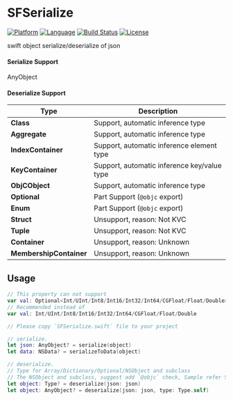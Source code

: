 # SFSerialize 
[![Platform](http://img.shields.io/badge/platform-ios-blue.svg?style=flat
)](https://developer.apple.com/iphone/index.action)
[![Language](http://img.shields.io/badge/language-swift-brightgreen.svg?style=flat
)](https://developer.apple.com/swift)
[![Build Status](https://travis-ci.org/sagesse-cn/swift-serialize.svg?branch=master)](https://travis-ci.org/sagesse-cn/swift-serialize)
[![License](http://img.shields.io/badge/license-MIT-lightgrey.svg?style=flat
)](http://mit-license.org)

swift object serialize/deserialize of json 

#### Serialize Support
AnyObject

#### Deserialize Support
Type | Description
---- | ---------
**Class**|Support, automatic inference type
**Aggregate**|Support, automatic inference type
**IndexContainer**|Support, automatic inference element type
**KeyContainer**|Support, automatic inference key/value type
**ObjCObject**|Support, automatic inference type
**Optional**|Part Support (`@objc` export)
**Enum**|Part Support (`@objc` export)
**Struct**|Unsupport, reason: Not KVC
**Tuple**|Unsupport, reason: Not KVC
**Container**|Unsupport, reason: Unknown
**MembershipContainer**|Unsupport, reason: Unknown

## Usage

```swift
// This property can not support
var val: Optional<Int/UInt/Int8/Int16/Int32/Int64/CGFloat/Float/Double>
// Recommended instead of
var val: Int/UInt/Int8/Int16/Int32/Int64/CGFloat/Float/Double
```

```swift
// Please copy `SFSerialize.swift` file to your project

// serialize.
let json: AnyObject? = serialize(object)
let data: NSData? = serializeToData(object)

// deserialize.
// Type for Array/Dictionary/Optional/NSObject and subclass
// The NSObject and subclass, suggest add `@objc` check, Sample refer SFSerializeTests
let object: Type? = deserialize(json: json)
let object: AnyObject? = deserialize(json: json, type: Type.self)
```
